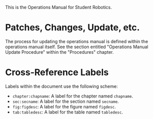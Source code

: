 This is the Operations Manual for Student Robotics.

# Patches, Changes, Update, etc.

The process for updating the operations manual is defined within the
operations manual itself.  See the section entitled "Operations Manual
Update Procedure" within the "Procedures" chapter.

# Cross-Reference Labels

Labels within the document use the following scheme:

* `chapter:chapname`: A label for the chapter named `chapname`.
* `sec:secname`: A label for the section named `secname`.
* `fig:figdesc`: A label for the figure named `figdesc`.
* `tab:tabledesc`: A label for the table named `tabledesc`.
